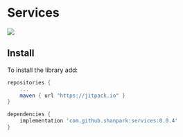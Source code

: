 # Services

[![](https://jitpack.io/v/shanpark/Services.svg)](https://jitpack.io/#shanpark/Services)

## Install

To install the library add: 
 
   ```gradle
   repositories { 
       ...
       maven { url "https://jitpack.io" }
   }
   
   dependencies {
       implementation 'com.github.shanpark:services:0.0.4'
   }
   ```  
